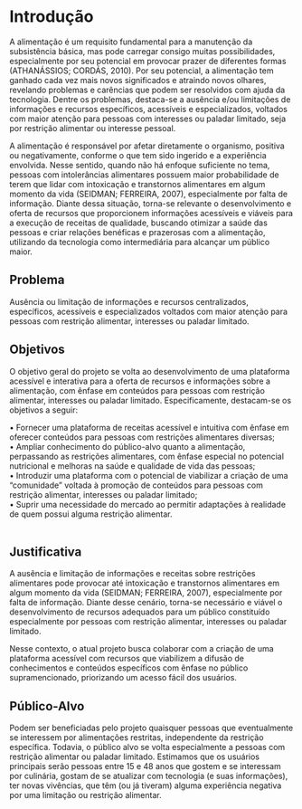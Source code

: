 # Introdução

A alimentação é um requisito fundamental para a manutenção da subsistência básica, mas pode carregar consigo muitas possibilidades, especialmente por seu potencial em provocar prazer de diferentes formas (ATHANÁSSIOS; CORDÁS, 2010). Por seu potencial, a alimentação tem ganhado cada vez mais novos significados e atraindo novos olhares, revelando problemas e carências que podem ser resolvidos com ajuda da tecnologia. Dentre os problemas, destaca-se a ausência e/ou limitações de informações e recursos específicos, acessíveis e especializados, voltados com maior atenção para pessoas com interesses ou paladar limitado, seja por restrição alimentar ou interesse pessoal.

A alimentação é responsável por afetar diretamente o organismo, positiva ou negativamente, conforme o que tem sido ingerido e a experiência envolvida. Nesse sentido, quando não há enfoque suficiente no tema, pessoas com intolerâncias alimentares possuem maior probabilidade de terem que lidar com intoxicação e transtornos alimentares em algum momento da vida (SEIDMAN; FERREIRA, 2007), especialmente por falta de informação. Diante dessa situação, torna-se relevante o desenvolvimento e oferta de recursos que proporcionem informações acessíveis e viáveis para a execução de receitas de qualidade, buscando otimizar a saúde das pessoas e criar relações benéficas e prazerosas com a alimentação, utilizando da tecnologia como intermediária para alcançar um público maior.

## Problema
Ausência ou limitação de informações e recursos centralizados, específicos, acessíveis e especializados voltados com maior atenção para pessoas com restrição alimentar, interesses ou paladar limitado.

## Objetivos

O objetivo geral do projeto se volta ao desenvolvimento de uma plataforma acessível e interativa para a oferta de recursos e informações sobre a alimentação, com ênfase em conteúdos para pessoas com restrição alimentar, interesses ou paladar limitado. 
Especificamente, destacam-se os objetivos a seguir:

• Fornecer uma plataforma de receitas acessível e intuitiva com ênfase em oferecer conteúdos para pessoas com restrições alimentares diversas;<br>
• Ampliar conhecimento do público-alvo quanto a alimentação, perpassando as restrições alimentares, com ênfase especial no potencial nutricional e melhoras na saúde e qualidade de vida das pessoas;<br>
• Introduzir uma plataforma com o potencial de viabilizar a criação de uma “comunidade” voltada à promoção de conteúdos para pessoas com restrição alimentar, interesses ou paladar limitado;<br>
• Suprir uma necessidade do mercado ao permitir adaptações à realidade de quem possui alguma restrição alimentar.<br><br>

## Justificativa

A ausência e limitação de informações e receitas sobre restrições alimentares pode provocar até intoxicação e transtornos alimentares em algum momento da vida (SEIDMAN; FERREIRA, 2007), especialmente por falta de informação. Diante desse cenário, torna-se necessário e viável o desenvolvimento de recursos adequados para um público constituído especialmente por pessoas com restrição alimentar, interesses ou paladar limitado. 

Nesse contexto, o atual projeto busca colaborar com a criação de uma plataforma acessível com recursos que viabilizem a difusão de conhecimentos e conteúdos específicos com ênfase no público supramencionado, priorizando um acesso fácil dos usuários.

## Público-Alvo

Podem ser beneficiadas pelo projeto quaisquer pessoas que eventualmente se interessem por alimentações restritas, independente da restrição específica. Todavia, o público alvo se volta especialmente a pessoas com restrição alimentar ou paladar limitado. 
Estimamos que os usuários principais serão pessoas entre 15 e 48 anos que gostem e se interessam por culinária, gostam de se atualizar com tecnologia (e suas informações), ter novas vivências, que têm (ou já tiveram) alguma experiência negativa por uma limitação ou restrição alimentar.
